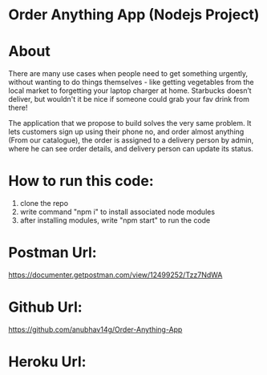 # Order Anything App (Nodejs Project)

# About 
There are many use cases when people need to get something urgently, without wanting to do things themselves - like getting vegetables from the local market to forgetting your laptop charger at home. Starbucks doesn’t deliver, but wouldn't it be nice if someone could grab your fav drink from there!

The application that we propose to build solves the very same problem. It lets customers sign up using their phone no, and order almost anything (From our catalogue), the order is assigned to a delivery person by admin, where he can see order details, and delivery person can update its status.

# How to run this code:
1. clone the repo
2. write command "npm i" to install associated node modules 
3. after installing modules, write "npm start" to run the code

# Postman Url: 
https://documenter.getpostman.com/view/12499252/Tzz7NdWA

# Github Url: 
https://github.com/anubhav14g/Order-Anything-App

# Heroku Url:

